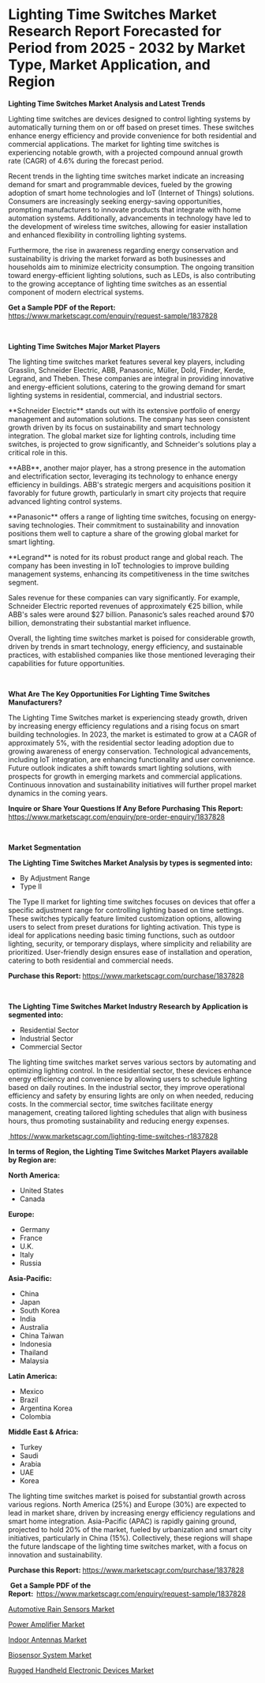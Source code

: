 <p><h1>Lighting Time Switches Market Research Report Forecasted for Period from 2025 -  2032 by Market Type, Market Application, and Region</h1></p><p><strong>Lighting Time Switches Market Analysis and Latest Trends</strong></p>
<p><p>Lighting time switches are devices designed to control lighting systems by automatically turning them on or off based on preset times. These switches enhance energy efficiency and provide convenience for both residential and commercial applications. The market for lighting time switches is experiencing notable growth, with a projected compound annual growth rate (CAGR) of 4.6% during the forecast period. </p><p>Recent trends in the lighting time switches market indicate an increasing demand for smart and programmable devices, fueled by the growing adoption of smart home technologies and IoT (Internet of Things) solutions. Consumers are increasingly seeking energy-saving opportunities, prompting manufacturers to innovate products that integrate with home automation systems. Additionally, advancements in technology have led to the development of wireless time switches, allowing for easier installation and enhanced flexibility in controlling lighting systems. </p><p>Furthermore, the rise in awareness regarding energy conservation and sustainability is driving the market forward as both businesses and households aim to minimize electricity consumption. The ongoing transition toward energy-efficient lighting solutions, such as LEDs, is also contributing to the growing acceptance of lighting time switches as an essential component of modern electrical systems.</p></p>
<p><strong>Get a Sample PDF of the Report:&nbsp;</strong> <a href="https://www.marketscagr.com/enquiry/request-sample/1837828?utm_campaign=1868&utm_medium=2&utm_source=Github&utm_content=ia&utm_term=06042025&utm_id=lighting-time-switches">https://www.marketscagr.com/enquiry/request-sample/1837828</a></p>
<p>&nbsp;</p>
<p><strong>Lighting Time Switches Major Market Players</strong></p>
<p><p>The lighting time switches market features several key players, including Grasslin, Schneider Electric, ABB, Panasonic, Müller, Dold, Finder, Kerde, Legrand, and Theben. These companies are integral in providing innovative and energy-efficient solutions, catering to the growing demand for smart lighting systems in residential, commercial, and industrial sectors.</p><p>**Schneider Electric** stands out with its extensive portfolio of energy management and automation solutions. The company has seen consistent growth driven by its focus on sustainability and smart technology integration. The global market size for lighting controls, including time switches, is projected to grow significantly, and Schneider's solutions play a critical role in this.</p><p>**ABB**, another major player, has a strong presence in the automation and electrification sector, leveraging its technology to enhance energy efficiency in buildings. ABB's strategic mergers and acquisitions position it favorably for future growth, particularly in smart city projects that require advanced lighting control systems.</p><p>**Panasonic** offers a range of lighting time switches, focusing on energy-saving technologies. Their commitment to sustainability and innovation positions them well to capture a share of the growing global market for smart lighting.</p><p>**Legrand** is noted for its robust product range and global reach. The company has been investing in IoT technologies to improve building management systems, enhancing its competitiveness in the time switches segment.</p><p>Sales revenue for these companies can vary significantly. For example, Schneider Electric reported revenues of approximately €25 billion, while ABB's sales were around $27 billion. Panasonic’s sales reached around $70 billion, demonstrating their substantial market influence.</p><p>Overall, the lighting time switches market is poised for considerable growth, driven by trends in smart technology, energy efficiency, and sustainable practices, with established companies like those mentioned leveraging their capabilities for future opportunities.</p></p>
<p>&nbsp;</p>
<p><strong>What Are The Key Opportunities For Lighting Time Switches Manufacturers?</strong></p>
<p><p>The Lighting Time Switches market is experiencing steady growth, driven by increasing energy efficiency regulations and a rising focus on smart building technologies. In 2023, the market is estimated to grow at a CAGR of approximately 5%, with the residential sector leading adoption due to growing awareness of energy conservation. Technological advancements, including IoT integration, are enhancing functionality and user convenience. Future outlook indicates a shift towards smart lighting solutions, with prospects for growth in emerging markets and commercial applications. Continuous innovation and sustainability initiatives will further propel market dynamics in the coming years.</p></p>
<p><strong>Inquire or Share Your Questions If Any Before Purchasing This Report:</strong> <a href="https://www.marketscagr.com/enquiry/pre-order-enquiry/1837828?utm_campaign=1868&utm_medium=2&utm_source=Github&utm_content=ia&utm_term=06042025&utm_id=lighting-time-switches">https://www.marketscagr.com/enquiry/pre-order-enquiry/1837828</a></p>
<p>&nbsp;</p>
<p><strong>Market Segmentation</strong></p>
<p><strong>The Lighting Time Switches Market Analysis by types is segmented into:</strong></p>
<p><ul><li>By Adjustment Range</li><li>Type II</li></ul></p>
<p><p>The Type II market for lighting time switches focuses on devices that offer a specific adjustment range for controlling lighting based on time settings. These switches typically feature limited customization options, allowing users to select from preset durations for lighting activation. This type is ideal for applications needing basic timing functions, such as outdoor lighting, security, or temporary displays, where simplicity and reliability are prioritized. User-friendly design ensures ease of installation and operation, catering to both residential and commercial needs.</p></p>
<p><strong>Purchase this Report:&nbsp;</strong><a href="https://www.marketscagr.com/purchase/1837828?utm_campaign=1868&utm_medium=2&utm_source=Github&utm_content=ia&utm_term=06042025&utm_id=lighting-time-switches">https://www.marketscagr.com/purchase/1837828</a></p>
<p>&nbsp;</p>
<p><strong>The Lighting Time Switches Market Industry Research by Application is segmented into:</strong></p>
<p><ul><li>Residential Sector</li><li>Industrial Sector</li><li>Commercial Sector</li></ul></p>
<p><p>The lighting time switches market serves various sectors by automating and optimizing lighting control. In the residential sector, these devices enhance energy efficiency and convenience by allowing users to schedule lighting based on daily routines. In the industrial sector, they improve operational efficiency and safety by ensuring lights are only on when needed, reducing costs. In the commercial sector, time switches facilitate energy management, creating tailored lighting schedules that align with business hours, thus promoting sustainability and reducing energy expenses.</p></p>
<p><a href="https://www.marketscagr.com/lighting-time-switches-r1837828?utm_campaign=1868&utm_medium=2&utm_source=Github&utm_content=ia&utm_term=06042025&utm_id=lighting-time-switches">&nbsp;https://www.marketscagr.com/lighting-time-switches-r1837828</a></p>
<p><strong>In terms of Region, the Lighting Time Switches Market Players available by Region are:</strong></p>
<p>
    <p> <strong> North America: </strong>
        <ul>
            <li>United States</li>
            <li>Canada</li>
        </ul>
        </p> 
    <p> <strong> Europe: </strong>
        <ul>
            <li>Germany</li>
            <li>France</li>
            <li>U.K.</li>
            <li>Italy</li>
            <li>Russia</li>
        </ul>
        </p> 
    <p> <strong> Asia-Pacific: </strong>
        <ul>
            <li>China</li>
            <li>Japan</li>
            <li>South Korea</li>
            <li>India</li>
            <li>Australia</li>
            <li>China Taiwan</li>
            <li>Indonesia</li>
            <li>Thailand</li>
            <li>Malaysia</li>
        </ul>
        </p> 
    <p> <strong> Latin America: </strong>
        <ul>
            <li>Mexico</li>
            <li>Brazil</li>
            <li>Argentina Korea</li>
            <li>Colombia</li>
        </ul>
        </p> 
    <p> <strong> Middle East & Africa: </strong>
        <ul>
            <li>Turkey</li>
            <li>Saudi</li>
            <li>Arabia</li>
            <li>UAE</li>
            <li>Korea</li>
        </ul>
    </p>
    </p>
<p><p>The lighting time switches market is poised for substantial growth across various regions. North America (25%) and Europe (30%) are expected to lead in market share, driven by increasing energy efficiency regulations and smart home integration. Asia-Pacific (APAC) is rapidly gaining ground, projected to hold 20% of the market, fueled by urbanization and smart city initiatives, particularly in China (15%). Collectively, these regions will shape the future landscape of the lighting time switches market, with a focus on innovation and sustainability.</p></p>
<p><strong>Purchase this Report: </strong><a href="https://www.marketscagr.com/purchase/1837828?utm_campaign=1868&utm_medium=2&utm_source=Github&utm_content=ia&utm_term=06042025&utm_id=lighting-time-switches">https://www.marketscagr.com/purchase/1837828</a></p>
<p>&nbsp;<strong>Get a Sample PDF of the Report:&nbsp;&nbsp;</strong><a href="https://www.marketscagr.com/enquiry/request-sample/1837828?utm_campaign=1868&utm_medium=2&utm_source=Github&utm_content=ia&utm_term=06042025&utm_id=lighting-time-switches">https://www.marketscagr.com/enquiry/request-sample/1837828</a></p>
<p><strong></strong></p>
<p><p><a href="https://github.com/knazsdadeyvw/Market-Research-Report-List-1/blob/main/automotive-rain-sensors-market.md?utm_campaign=1868&utm_medium=2&utm_source=Github&utm_content=ia&utm_term=06042025&utm_id=lighting-time-switches">Automotive Rain Sensors Market</a></p><p><a href="https://github.com/RickHolmes3/Market-Research-Report-List-7/blob/main/power-amplifier-market.md?utm_campaign=1868&utm_medium=2&utm_source=Github&utm_content=ia&utm_term=06042025&utm_id=lighting-time-switches">Power Amplifier Market</a></p><p><a href="https://github.com/Krish2023na/Market-Research-Report-List-7/blob/main/indoor-antennas-market.md?utm_campaign=1868&utm_medium=2&utm_source=Github&utm_content=ia&utm_term=06042025&utm_id=lighting-time-switches">Indoor Antennas Market</a></p><p><a href="https://github.com/goliareanoyh/Market-Research-Report-List-1/blob/main/biosensor-system-market.md?utm_campaign=1868&utm_medium=2&utm_source=Github&utm_content=ia&utm_term=06042025&utm_id=lighting-time-switches">Biosensor System Market</a></p><p><a href="https://github.com/aarenlazosw3/Market-Research-Report-List-1/blob/main/rugged-handheld-electronic-devices-market.md?utm_campaign=1868&utm_medium=2&utm_source=Github&utm_content=ia&utm_term=06042025&utm_id=lighting-time-switches">Rugged Handheld Electronic Devices Market</a></p></p>
